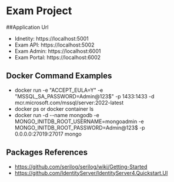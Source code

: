 # Exam Project

##Application Url
- Idnetity: https://localhost:5001
- Exam API: https://localhost:5002
- Exam Admin: https://localhost:6001
- Exam Portal: https://localhost:6002
## Docker Command Examples
- docker run -e "ACCEPT_EULA=Y" -e "MSSQL_SA_PASSWORD=Admin@123$" -p 1433:1433 -d mcr.microsoft.com/mssql/server:2022-latest
- docker ps or docker container ls
- docker run -d --name mongodb -e MONGO_INITDB_ROOT_USERNAME=mongoadmin -e MONGO_INITDB_ROOT_PASSWORD=Admin@123$ -p 0.0.0.0:27019:27017 mongo


## Packages References
- https://github.com/serilog/serilog/wiki/Getting-Started
- https://github.com/IdentityServer/IdentityServer4.Quickstart.UI
